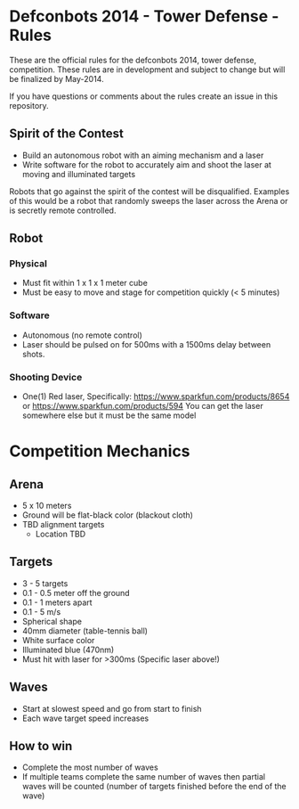 # Defconbots 2014 - Tower Defense - Rules

These are the official rules for the defconbots 2014, tower defense, competition. These rules are in development and subject to change but will be finalized by May-2014.

If you have questions or comments about the rules create an issue in this repository.

## Spirit of the Contest

 * Build an autonomous robot with an aiming mechanism and a laser
 * Write software for the robot to accurately aim and shoot the laser at moving and illuminated targets

Robots that go against the spirit of the contest will be disqualified. Examples of this would be a robot that randomly sweeps the laser across the Arena or is secretly remote controlled.

## Robot

### Physical

 * Must fit within 1 x 1 x 1 meter cube
 * Must be easy to move and stage for competition quickly (< 5 minutes)

### Software

 * Autonomous (no remote control)
 * Laser should be pulsed on for 500ms with a 1500ms delay between shots.

### Shooting Device

 * One(1) Red laser, Specifically: https://www.sparkfun.com/products/8654 or https://www.sparkfun.com/products/594
You can get the laser somewhere else but it must be the same model

# Competition Mechanics

## Arena
 
 * 5 x 10 meters
 * Ground will be flat-black color (blackout cloth)
 * TBD alignment targets
   * Location TBD

## Targets

 * 3 - 5 targets
 * 0.1 - 0.5 meter off the ground
 * 0.1 - 1 meters apart
 * 0.1 - 5 m/s
 * Spherical shape
 * 40mm diameter (table-tennis ball)
 * White surface color
 * Illuminated blue (470nm)
 * Must hit with laser for >300ms (Specific laser above!)

## Waves

 * Start at slowest speed and go from start to finish
 * Each wave target speed increases

## How to win

 * Complete the most number of waves
 * If multiple teams complete the same number of waves then partial waves will be counted (number of targets finished before the end of the wave)
